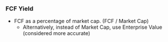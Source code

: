 
### FCF Yield
- FCF as a percentage of market cap. (FCF / Market Cap)
	- Alternatively, instead of Market Cap, use Enterprise Value (considered more accurate)
